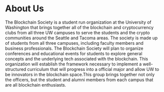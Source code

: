 

# About Us

The Blockchain Society is a student run organization at the University of Washington that brings together all of the blockchain and cryptocurrency clubs from all three UW campuses to serve the students and the crypto communities around the Seattle and Tacoma areas. The society is made up of students from all three campuses, including faculty members and business professionals. The Blockchain Society will plan to organize conferences and educational events for students to explore general concepts and the underlying tech associated with the blockchain. This organization will establish the framework necessary to implement a well-structured curriculum that will progress into a official major and allow UW to be innovators in the blockchain space.This group brings together not only the officers, but the student and alumni members from each campus that are all blockchain enthusiasts. 


